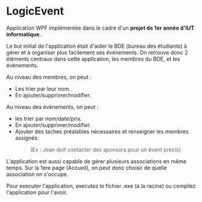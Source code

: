# LogicEvent
 
Application WPF implémentée dans le cadre d'un **projet de 1er année d'IUT informatique**.

Le but initial de l'application était d'aider le BDE (bureau des étudiants) à gérer et à organiser plus facilement ses événements.
On retrouve donc 2 éléments centraux dans cette application, les membres du BDE, et les événements. 

 
Au niveau des membres, on peut :
 - Les trier par leur nom.
 - En ajouter/supprimer/modifier.

Au niveau des événements, on peut :
 - les trier par nom/date/prix.
 - En ajouter/supprimer/modifier.
 - Ajouter des taches préalables nécessaires et renseigner les membres assignés.
      >(Ex : Jean doit contacter des sponsors pour un évent précis)

L'application est aussi capable de gérer plusieurs associations en même temps. Sur la 1ere page (Accueil), on peut donc choisir de quelle association on s'occupe.

Pour executer l'application, executez le fichier .exe (a la racine) ou compilez l'application pour l'avoir.
